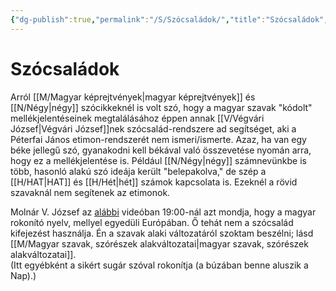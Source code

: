 ```yaml
---
{"dg-publish":true,"permalink":"/S/Szócsaládok/","title":"Szócsaládok","created":"2024-05-15T20:01","updated":"2024-10-26T00:32"}
---
```



# Szócsaládok

Arról [[M/Magyar képrejtvények\|magyar képrejtvények]] és [[N/Négy\|négy]] szócikkeknél is volt szó, hogy a magyar szavak "kódolt" mellékjelentéseinek megtalálásához éppen annak [[V/Végvári József\|Végvári József]]nek szócsalád-rendszere ad segítséget, aki a Péterfai János etimon-rendszerét nem ismeri/ismerte. Azaz, ha van egy béke jellegű szó, gyanakodni kell békával való összevetése nyomán arra, hogy ez a mellékjelentése is. Például [[N/Négy\|négy]] számnevünkbe is több, hasonló alakú szó ideája került "belepakolva," de szép a [[H/HAT\|HAT]] és [[H/Hét\|hét]] számok kapcsolata is. Ezeknél a rövid szavaknál nem segítenek az etimonok.  

Molnár V. József az [alábbi](https://youtu.be/7gMQuvM4Dm0) videóban 19:00-nál azt mondja, hogy a magyar rokonító nyelv, mellyel egyedüli Európában. Ő tehát nem a szócsalád kifejezést használja. Én a szavak alaki változatáról szoktam beszélni; lásd [[M/Magyar szavak, szórészek alakváltozatai\|magyar szavak, szórészek alakváltozatai]].  
(Itt egyébként a sikért sugár szóval rokonítja (a búzában benne aluszik a Nap).)  
